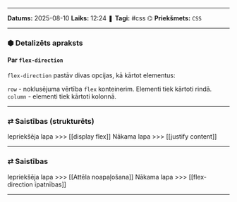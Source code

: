 ___

**Datums:** 2025-08-10
**Laiks:** 12:24
❚ **Tagi:** #css
⌬ **Priekšmets:**  `CSS`

---
### ⬢ Detalizēts apraksts
#### Par `flex-direction`

`flex-direction` pastāv divas opcijas, kā kārtot elementus:

`row` - noklusējuma vērtība `flex` konteinerim. Elementi tiek kārtoti rindā.
`column` - elementi tiek kārtoti kolonnā.

---
### ⇄ Saistības (strukturēts)

Iepriekšēja lapa >>> [[display flex]]
Nākama lapa >>> [[justify content]]

---
### ⇄ Saistības

Iepriekšēja lapa >>> [[Attēla noapaļošana]]
Nākama lapa >>> [[flex-direction īpatnības]]

---